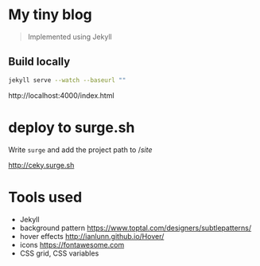 # My tiny blog 
> Implemented using Jekyll

## Build locally
``` bash
jekyll serve --watch --baseurl ""
```

http://localhost:4000/index.html

# deploy to surge.sh

Write ```surge``` and add the project path to /_site_

http://ceky.surge.sh

# Tools used
- Jekyll
- background pattern
https://www.toptal.com/designers/subtlepatterns/
- hover effects
http://ianlunn.github.io/Hover/
- icons
https://fontawesome.com
- CSS grid, CSS variables